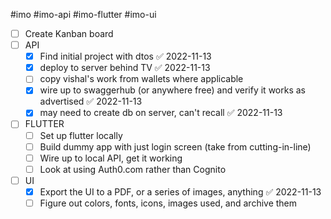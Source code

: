 #imo
#imo-api
#imo-flutter
#imo-ui

- [ ] Create Kanban board
- [ ] API
	- [x] Find initial project with dtos ✅ 2022-11-13
	- [x] deploy to server behind TV ✅ 2022-11-13
	- [ ] copy vishal's work from wallets where applicable
	- [x] wire up to swaggerhub (or anywhere free) and verify it works as advertised ✅ 2022-11-13
	- [x] may need to create db on server, can't recall ✅ 2022-11-13
- [ ] FLUTTER
	- [ ] Set up flutter locally
	- [ ] Build dummy app with just login screen (take from cutting-in-line)
	- [ ] Wire up to local API, get it working
	- [ ] Look at using Auth0.com rather than Cognito
- [ ] UI
	- [x] Export the UI to a PDF, or a series of images, anything ✅ 2022-11-13
	- [ ] Figure out colors, fonts, icons, images used, and archive them